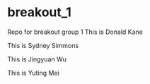 # breakout_1
Repo for breakout group 1
This is Donald Kane

This is Sydney Simmons

This is Jingyuan Wu

This is Yuting Mei
